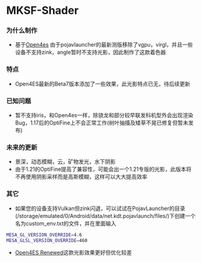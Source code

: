 # MKSF-Shader

### 为什么制作

* 基于[Open4es](https://github.com/Open4Es/Open4Es-Shader-Android)
由于pojavlauncher的最新测版移除了vgpu，virgl，并且一些设备不支持zink，angle暂时不支持光影，因此制作了这款着色器

### 特点

* Open4ES最新的Beta7版本添加了一些效果，此光影特点已无，待后续更新

### 已知问题

* 暂不支持iris，和Open4es一样，除骁龙和部分较早联发科机型外会出现渲染Bug，1.17后的OptiFine上不会正常工作(树叶抽搐及矮草不晃已修复但暂未发布)

### 未来的更新

* 景深，动态模糊，云，矿物发光，水下阴影
* 由于1.21的OptiFine提高了兼容性，可能会出一个1.21专版的光影，此版本将不再使用阴影采样而是高斯模糊，这样可以大大提高效率


### 其它
* 如果您的设备支持Vulkan但zink闪退，可以试试在PojavLauncher的目录(/storage/emulated/0/Android/data/net.kdt.pojavlaunch/files/)下创建一个名为custom_env.txt的文件，并在里面输入
```bash
MESA_GL_VERSION_OVERRIDE=4.6
MESA_GLSL_VERSION_OVERRIDE=460
```
* [Open4ES Renewed](https://modrinth.com/shader/open4es-renewed)这款光影效果更好但优化较差